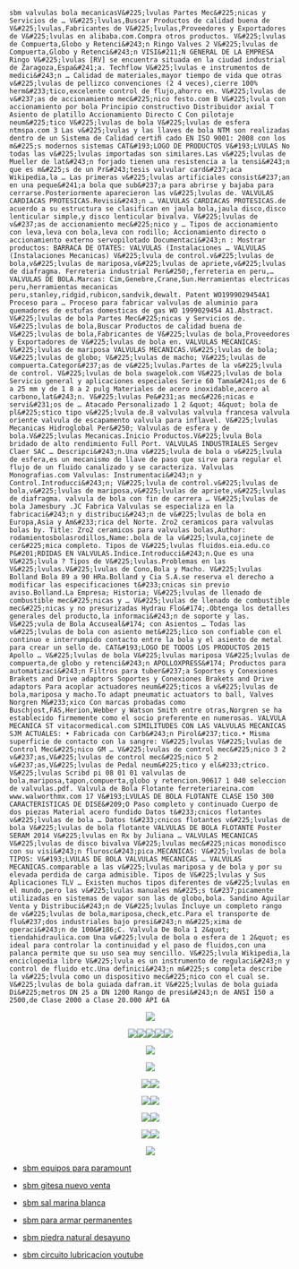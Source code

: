 
```
sbm valvulas bola mecanicasV&#225;lvulas Partes Mec&#225;nicas y Servicios de … V&#225;lvulas,Buscar Productos de calidad buena de V&#225;lvulas,Fabricantes de V&#225;lvulas,Proveedores y Exportadores de V&#225;lvulas en alibaba.com.Compra otros productos. V&#225;lvulas de Compuerta,Globo y Retenci&#243;n Ringo Valves 2 V&#225;lvulas de Compuerta,Globo y Retenci&#243;n VISI&#211;N GENERAL DE LA EMPRESA Ringo V&#225;lvulas [RV] se encuentra situada en la ciudad industrial de Zaragoza,Espa&#241;a. Techflow V&#225;lvulas e instrumentos de medici&#243;n … Calidad de materiales,mayor tiempo de vida que otras v&#225;lvulas de pellizco convenciones (2 4 veces),cierre 100% herm&#233;tico,excelente control de flujo,ahorro en. V&#225;lvulas de v&#237;as de accionamiento mec&#225;nico festo.com B V&#225;lvula con accionamiento por bola Principio constructivo Distribuidor axial T Asiento de platillo Accionamiento Directo C Con pilotaje neum&#225;tico V&#225;lvulas de bola V&#225;lvulas de esfera ntmspa.com 3 Las v&#225;lvulas y las llaves de bola NTM son realizadas dentro de un Sistema de Calidad certiﬁ cado EN ISO 9001: 2008 con los m&#225;s modernos sistemas CAT&#193;LOGO DE PRODUCTOS V&#193;LVULAS No todas las v&#225;lvulas importadas son similares.Las v&#225;lvulas de Mueller de lat&#243;n forjado tienen una resistencia a la tensi&#243;n que es m&#225;s de un Pr&#243;tesis valvular card&#237;aca Wikipedia,la … Las primeras v&#225;lvulas artificiales consist&#237;an en una peque&#241;a bola que sub&#237;a para abrirse y bajaba para cerrarse.Posteriormente aparecieron las v&#225;lvulas de. VALVULAS CARDIACAS PROTESICAS.Revisi&#243;n … VALVULAS CARDIACAS PROTESICAS.de acuerdo a su estructura se clasifican en jaula bola,jaula disco,disco lenticular simple,y disco lenticular bivalva. V&#225;lvulas de v&#237;as de accionamiento mec&#225;nico y … Tipos de accionamiento con leva,leva con bola,leva con rodillo; Accionamiento directo o accionamiento externo servopilotado Documentaci&#243;n : Mostrar productos: BARRACA DE OTATES: VALVULAS (Instalaciones … VALVULAS (Instalaciones Mecanicas) V&#225;lvula de control.v&#225;lvulas de bola,v&#225;lvulas de mariposa,v&#225;lvulas de apriete,v&#225;lvulas de diafragma. Ferreteria industrial Per&#250;,ferreteria en peru,… VALVULAS DE BOLA.Marcas: Cim,Genebre,Crane,Sun.Herramientas electricas peru,herramientas mecanicas peru,stanley,ridgid,rubicon,sandvik,dewalt. Patent WO1999029454A1 Proceso para … Proceso para fabricar valvulas de aluminio para quemadores de estufas domesticas de gas WO 1999029454 A1.Abstract. V&#225;lvulas de bola Partes Mec&#225;nicas y Servicios de. V&#225;lvulas de bola,Buscar Productos de calidad buena de V&#225;lvulas de bola,Fabricantes de V&#225;lvulas de bola,Proveedores y Exportadores de V&#225;lvulas de bola en. VALVULAS MECANICAS: V&#225;lvulas de mariposa VALVULAS MECANICAS.V&#225;lvulas de bola; V&#225;lvulas de globo; V&#225;lvulas de macho; V&#225;lvulas de compuerta.Categor&#237;as de v&#225;lvulas.Partes de la v&#225;lvula de control. V&#225;lvulas de bola swagelok.com V&#225;lvulas de bola Servicio general y aplicaciones especiales Serie 60 Tama&#241;os de 6 a 25 mm y de 1 8 a 2 pulg Materiales de acero inoxidable,acero al carbono,lat&#243;n. V&#225;lvulas Pe&#231;as mec&#226;nicas e servi&#231;os de … Atacado Personalizado 1 2 &quot; 4&quot; bola de pl&#225;stico tipo v&#225;lvula de.8 valvulas valvula francesa valvula oriente valvula de escapamento valvula para inflavel. V&#225;lvulas Mecanicas Hidroglobal Per&#250; Valvulas de esfera y de bola.V&#225;lvulas Mecanicas.Inicio Productos.V&#225;lvula Bola bridado de alto rendimiento Full Port. VALVULAS INDUSTRIALES Sergev Claer SAC … Descripci&#243;n.Una v&#225;lvula de bola o v&#225;lvula de esfera,es un mecanismo de llave de paso que sirve para regular el flujo de un fluido canalizado y se caracteriza. Valvulas Monografias.com Valvulas: Instrumentaci&#243;n y Control.Introducci&#243;n; V&#225;lvula de control.v&#225;lvulas de bola,v&#225;lvulas de mariposa,v&#225;lvulas de apriete,v&#225;lvulas de diafragma. valvula de bola con fin de carrera … V&#225;lvulas de bola Jamesbury .JC Fabrica Valvulas se especializa en la fabricaci&#243;n y distribuci&#243;n de v&#225;lvulas de bola en Europa,Asia y Am&#233;rica del Norte. Zro2 ceramicos para valvulas bolas by. Title: Zro2 ceramicos para valvulas bolas,Author: rodamientosbolasrodillos,Name:.bola de la v&#225;lvula,cojinete de cer&#225;mica completo. Tipos de V&#225;lvulas fluidos.eia.edu.co P&#201;RDIDAS EN VALVULAS.Indice.Introducci&#243;n.Que es una V&#225;lvula ? Tipos de V&#225;lvulas.Problemas en las V&#225;lvulas.V&#225;lvulas de Cono,Bola y Macho. V&#225;lvulas Bolland Bola 89 a 90 HRa.Bolland y Cia S.A.se reserva el derecho a modificar las especificaciones t&#233;cnicas sin previo aviso.Bolland.La Empresa; Historia; V&#225;lvulas de llenado de combustible mec&#225;nicas y … V&#225;lvulas de llenado de combustible mec&#225;nicas y no presurizadas Hydrau Flo&#174;.Obtenga los detalles generales del producto,la informaci&#243;n de soporte y las. V&#225;vula de Bola Accuseal&#174; con Asientos … Todas las v&#225;lvulas de bola con asiento met&#225;lico son confiable con el continuo e interrumpido contacto entre la bola y el asiento de metal para crear un sello de. CAT&#193;LOGO DE TODOS LOS PRODUCTOS 2015 Apollo … V&#225;lvulas de bola V&#225;lvulas mariposa V&#225;lvulas de compuerta,de globo y retenci&#243;n APOLLOXPRESS&#174; Productos para automatizaci&#243;n Filtros para tuber&#237;a Soportes y Conexiones Brakets and Drive adaptors Soportes y Conexiones Brakets and Drive adaptors Para acoplar actuadores neum&#225;ticos a v&#225;lvulas de bola,mariposa y macho.To adapt pneumatic actuators to ball, Valves Norgren M&#233;xico Con marcas probadas como Buschjost,FAS,Herion,Webber y Watson Smith entre otras,Norgren se ha establecido firmemente como el socio preferente en numerosas. VALVULA MECANICA ST vitacormedical.com SIMILITUDES CON LAS VALVULAS MECANICAS SJM ACTUALES: • Fabricada con Carb&#243;n Pirol&#237;tico.• Misma superficie de contacto con la sangre: V&#225;lvulas V&#225;lvulas de Control Mec&#225;nico GM … V&#225;lvulas de control mec&#225;nico 3 2 v&#237;as,V&#225;lvulas de control mec&#225;nico 5 2 v&#237;as,V&#225;lvulas de Pedal neum&#225;tico y el&#233;ctrico. V&#225;lvulas Scribd pi 08 01 01 valvulas de bola,mariposa,tapon,compuerta,globo y retencion.90617 1 040 seleccion de valvulas.pdf. Valvula de Bola Flotante ferreteriareina.com www.walworthmx.com 17 V&#193;LVULAS DE BOLA FLOTANTE CLASE 150 300 CARACTERISTICAS DE DISE&#209;O Paso completo y continuado Cuerpo de dos piezas Material acero fundido Datos t&#233;cnicos flotantes v&#225;lvulas de bola … Datos t&#233;cnicos flotantes v&#225;lvulas de bola V&#225;lvulas de bola flotante VALVULAS DE BOLA FLOTANTE Poster SERAM 2014 V&#225;lvulas en Rx by Juliana … VALVULAS MECANICAS V&#225;lvulas de disco bivalva V&#225;lvulas mec&#225;nicas monodisco con su visi&#243;n flurosc&#243;pica.MECANICAS: V&#225;lvulas de bola TIPOS: V&#193;LVULAS DE BOLA VALVULAS MECANICAS … VALVULAS MECANICAS.comparable a las v&#225;lvulas mariposa y de bola y por su elevada perdida de carga admisible. Tipos de V&#225;lvulas y Sus Aplicaciones TLV … Existen muchos tipos diferentes de v&#225;lvulas en el mundo,pero las v&#225;lvulas manuales m&#225;s t&#237;picamente utilizadas en sistemas de vapor son las de globo,bola. Sandino Aguilar Venta y Distribuci&#243;n de V&#225;lvulas Incluye un completo rango de v&#225;lvulas de bola,mariposa,check,etc.Para el transporte de flu&#237;dos industriales bajo presi&#243;n m&#225;xima de operaci&#243;n de 100&#186;C. Valvula De Bola 1 2&quot; tiendahidraulica.com Una v&#225;lvula de bola o esfera de 1 2&quot; es ideal para controlar la continuidad y el paso de fluidos,con una palanca permite que su uso sea muy sencillo. V&#225;lvula Wikipedia,la enciclopedia libre V&#225;lvula es un instrumento de regulaci&#243;n y control de fluido etc.Una definici&#243;n m&#225;s completa describe la v&#225;lvula como un dispositivo mec&#225;nico con el cual se. V&#225;lvulas de bola guiada dafram.it V&#225;lvulas de bola guiada Di&#225;metros DN 25 a DN 1200 Rango de presi&#243;n de ANSI 150 a 2500,de Clase 2000 a Clase 20.000 API 6A 
```

<div align="center">

<a href="https://es-crusher.shibang-china.com/github&k=sbm+valvulas+bola+mecanicas"><img src="https://static.shibang-china.com/es/crusher/logo.jpg"></a>

<a href="https://es-crusher.shibang-china.com/github&k=sbm+valvulas+bola+mecanicas"><img src="https://static.shibang-china.com/es/crusher/index.jpg"></a><a href="https://es-crusher.shibang-china.com/material.htmlgithub&k=sbm+valvulas+bola+mecanicas"><img src="https://static.shibang-china.com/es/crusher/material.jpg"></a><a href="https://es-crusher.shibang-china.com/application.htmlgithub&k=sbm+valvulas+bola+mecanicas"><img src="https://static.shibang-china.com/es/crusher/application.jpg"></a><a href="https://es-crusher.shibang-china.com/aboutus.htmlgithub&k=sbm+valvulas+bola+mecanicas"><img src="https://static.shibang-china.com/es/crusher/aboutus.jpg"></a><a href="https://es-crusher.shibang-china.com/contact.htmlgithub&k=sbm+valvulas+bola+mecanicas"><img src="https://static.shibang-china.com/es/crusher/contact.jpg"></a>

<a href="https://es-crusher.shibang-china.com/github&k=sbm+valvulas+bola+mecanicas"><img src="https://static.shibang-china.com/es/crusher/banner.jpg"></a>

<a href="https://swt.shibang-china.com/github&k=sbm+valvulas+bola+mecanicas"><img src="https://static.shibang-china.com/es/crusher/text.jpg"></a>

<a href="https://swt.shibang-china.com/github&k=sbm+valvulas+bola+mecanicas"><img src="https://static.shibang-china.com/es/crusher/chat.jpg"></a><a href="https://es-crusher.shibang-china.com/contact.htmlgithub&k=sbm+valvulas+bola+mecanicas"><img src="https://static.shibang-china.com/es/crusher/message.jpg"></a>

<a href="https://es-crusher.shibang-china.com/products/pe.htmlgithub&k=sbm+valvulas+bola+mecanicas"><img src="https://static.shibang-china.com/es/crusher/pe.jpg"></a><a href="https://es-crusher.shibang-china.com/products/pf.htmlgithub&k=sbm+valvulas+bola+mecanicas"><img src="https://static.shibang-china.com/es/crusher/pf.jpg"></a>

<a href="https://es-crusher.shibang-china.com/products/hpt.htmlgithub&k=sbm+valvulas+bola+mecanicas"><img src="https://static.shibang-china.com/es/crusher/hpt.jpg"></a><a href="https://es-crusher.shibang-china.com/products/vsi.htmlgithub&k=sbm+valvulas+bola+mecanicas"><img src="https://static.shibang-china.com/es/crusher/vsi.jpg"></a>

<a href="https://es-crusher.shibang-china.com/products/klv.htmlgithub&k=sbm+valvulas+bola+mecanicas"><img src="https://static.shibang-china.com/es/crusher/klv.jpg"></a><a href="https://es-crusher.shibang-china.com/products/portable.htmlgithub&k=sbm+valvulas+bola+mecanicas"><img src="https://static.shibang-china.com/es/crusher/portable.jpg"></a>

<a href="https://swt.shibang-china.com/github&k=sbm+valvulas+bola+mecanicas"><img src="https://static.shibang-china.com/es/crusher/case.jpg"></a>

</div>


* [sbm equipos para paramount](sbm%20equipos%20para%20paramount.md)

* [sbm gitesa nuevo venta](sbm%20gitesa%20nuevo%20venta.md)

* [sbm sal marina blanca](sbm%20sal%20marina%20blanca.md)

* [sbm para armar permanentes](sbm%20para%20armar%20permanentes.md)

* [sbm piedra natural desayuno](sbm%20piedra%20natural%20desayuno.md)

* [sbm circuito lubricacion youtube](sbm%20circuito%20lubricacion%20youtube.md)